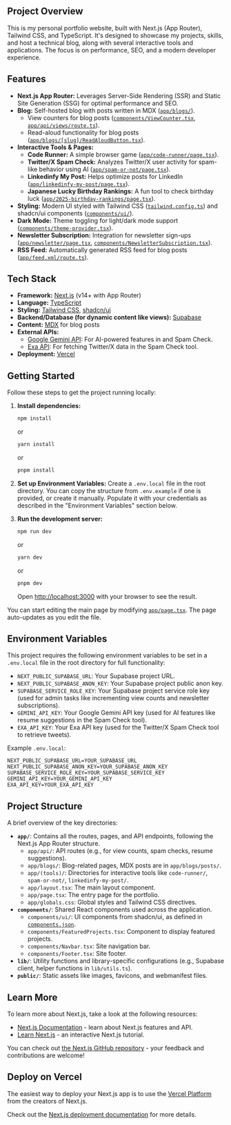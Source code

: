 ## Project Overview

This is my personal portfolio website, built with Next.js (App Router), Tailwind CSS, and TypeScript. It's designed to showcase my projects, skills, and host a technical blog, along with several interactive tools and applications. The focus is on performance, SEO, and a modern developer experience.

## Features

-   **Next.js App Router:** Leverages Server-Side Rendering (SSR) and Static Site Generation (SSG) for optimal performance and SEO.
-   **Blog:** Self-hosted blog with posts written in MDX ([`app/blogs/`](app/blogs/page.tsx)).
    -   View counters for blog posts ([`components/ViewCounter.tsx`](components/ViewCounter.tsx), [`app/api/views/route.ts`](app/api/views/route.ts)).
    -   Read-aloud functionality for blog posts ([`app/blogs/[slug]/ReadAloudButton.tsx`](app/blogs/[slug]/ReadAloudButton.tsx)).
-   **Interactive Tools & Pages:**
    -   **Code Runner:** A simple browser game ([`app/code-runner/page.tsx`](app/code-runner/page.tsx)).
    -   **Twitter/X Spam Check:** Analyzes Twitter/X user activity for spam-like behavior using AI ([`app/spam-or-not/page.tsx`](app/spam-or-not/page.tsx)).
    -   **Linkedinfy My Post:** Helps optimize posts for LinkedIn ([`app/linkedinfy-my-post/page.tsx`](app/linkedinfy-my-post/page.tsx)).
    -   **Japanese Lucky Birthday Rankings:** A fun tool to check birthday luck ([`app/2025-birthday-rankings/page.tsx`](app/2025-birthday-rankings/page.tsx)).
-   **Styling:** Modern UI styled with Tailwind CSS ([`tailwind.config.ts`](tailwind.config.ts)) and shadcn/ui components ([`components/ui/`](components/ui/)).
-   **Dark Mode:** Theme toggling for light/dark mode support ([`components/theme-provider.tsx`](components/theme-provider.tsx)).
-   **Newsletter Subscription:** Integration for newsletter sign-ups ([`app/newsletter/page.tsx`](app/newsletter/page.tsx), [`components/NewsletterSubscription.tsx`](components/NewsletterSubscription.tsx)).
-   **RSS Feed:** Automatically generated RSS feed for blog posts ([`app/feed.xml/route.ts`](app/feed.xml/route.ts)).

## Tech Stack

-   **Framework:** [Next.js](https://nextjs.org/) (v14+ with App Router)
-   **Language:** [TypeScript](https://www.typescriptlang.org/)
-   **Styling:** [Tailwind CSS](https://tailwindcss.com/), [shadcn/ui](https://ui.shadcn.com/)
-   **Backend/Database (for dynamic content like views):** [Supabase](https://supabase.io/)
-   **Content:** [MDX](https://mdxjs.com/) for blog posts
-   **External APIs:**
    -   [Google Gemini API](https://ai.google.dev/): For AI-powered features in and Spam Check.
    -   [Exa API](https://exa.ai/): For fetching Twitter/X data in the Spam Check tool.
-   **Deployment:** [Vercel](https://vercel.com/)

## Getting Started

Follow these steps to get the project running locally:

1.  **Install dependencies:**
    ```bash
    npm install
    ```
    or
    ```bash
    yarn install
    ```
    or
    ```bash
    pnpm install
    ```

2.  **Set up Environment Variables:**
    Create a `.env.local` file in the root directory. You can copy the structure from `.env.example` if one is provided, or create it manually.
    Populate it with your credentials as described in the "Environment Variables" section below.

3.  **Run the development server:**
    ```bash
    npm run dev
    ```
    or
    ```bash
    yarn dev
    ```
    or
    ```bash
    pnpm dev
    ```
    Open [http://localhost:3000](http://localhost:3000) with your browser to see the result.

You can start editing the main page by modifying [`app/page.tsx`](app/page.tsx). The page auto-updates as you edit the file.

## Environment Variables

This project requires the following environment variables to be set in a `.env.local` file in the root directory for full functionality:

-   `NEXT_PUBLIC_SUPABASE_URL`: Your Supabase project URL.
-   `NEXT_PUBLIC_SUPABASE_ANON_KEY`: Your Supabase project public anon key.
-   `SUPABASE_SERVICE_ROLE_KEY`: Your Supabase project service role key (used for admin tasks like incrementing view counts and newsletter subscriptions).
-   `GEMINI_API_KEY`: Your Google Gemini API key (used for AI features like resume suggestions in the Spam Check tool).
-   `EXA_API_KEY`: Your Exa API key (used for the Twitter/X Spam Check tool to retrieve tweets).

Example `.env.local`:
```env
NEXT_PUBLIC_SUPABASE_URL=YOUR_SUPABASE_URL
NEXT_PUBLIC_SUPABASE_ANON_KEY=YOUR_SUPABASE_ANON_KEY
SUPABASE_SERVICE_ROLE_KEY=YOUR_SUPABASE_SERVICE_KEY
GEMINI_API_KEY=YOUR_GEMINI_API_KEY
EXA_API_KEY=YOUR_EXA_API_KEY
```

## Project Structure

A brief overview of the key directories:

-   **`app/`**: Contains all the routes, pages, and API endpoints, following the Next.js App Router structure.
    -   `app/api/`: API routes (e.g., for view counts, spam checks, resume suggestions).
    -   `app/blogs/`: Blog-related pages, MDX posts are in `app/blogs/posts/`.
    -   `app/(tools)/`: Directories for interactive tools like `code-runner/`, `spam-or-not/`, `linkedinfy-my-post/`.
    -   `app/layout.tsx`: The main layout component.
    -   `app/page.tsx`: The entry page for the portfolio.
    -   `app/globals.css`: Global styles and Tailwind CSS directives.
-   **`components/`**: Shared React components used across the application.
    -   `components/ui/`: UI components from shadcn/ui, as defined in [`components.json`](components.json).
    -   `components/FeaturedProjects.tsx`: Component to display featured projects.
    -   `components/Navbar.tsx`: Site navigation bar.
    -   `components/Footer.tsx`: Site footer.
-   **`lib/`**: Utility functions and library-specific configurations (e.g., Supabase client, helper functions in `lib/utils.ts`).
-   **`public/`**: Static assets like images, favicons, and webmanifest files.

## Learn More

To learn more about Next.js, take a look at the following resources:

-   [Next.js Documentation](https://nextjs.org/docs) - learn about Next.js features and API.
-   [Learn Next.js](https://nextjs.org/learn) - an interactive Next.js tutorial.

You can check out [the Next.js GitHub repository](https://github.com/vercel/next.js) - your feedback and contributions are welcome!

## Deploy on Vercel

The easiest way to deploy your Next.js app is to use the [Vercel Platform](https://vercel.com/new?utm_medium=default-template&filter=next.js&utm_source=create-next-app&utm_campaign=create-next-app-readme) from the creators of Next.js.

Check out the [Next.js deployment documentation](https://nextjs.org/docs/app/building-your-application/deploying) for more details.
